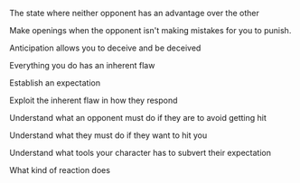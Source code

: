 The state where neither opponent has an advantage over the other

Make openings when the opponent isn't making mistakes for you to punish.

Anticipation allows you to deceive and be deceived

Everything you do has an inherent flaw

Establish an expectation

Exploit the inherent flaw in how they respond

Understand what an opponent must do if they are to avoid getting hit

Understand what they must do if they want to hit you

Understand what tools your character has to subvert their expectation

What kind of reaction does 